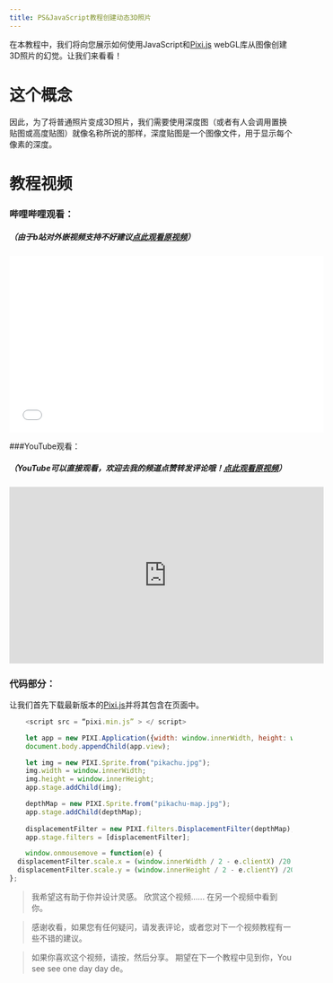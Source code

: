 ```yaml
---
title: PS&JavaScript教程创建动态3D照片
---
```

在本教程中，我们将向您展示如何使用JavaScript和[Pixi.js](https://www.pixijs.com/ "Pixi.js") webGL库从图像创建3D照片的幻觉。让我们来看看！
# **这个概念**
因此，为了将普通照片变成3D照片，我们需要使用深度图（或者有人会调用置换贴图或高度贴图）就像名称所说的那样，深度贴图是一个图像文件，用于显示每个像素的深度。
# 教程视频
### 哔哩哔哩观看：
##### （由于b站对外嵌视频支持不好建议[点此观看原视频](https://www.bilibili.com/video/av55355837/ "点此观看原视频")）
<iframe width="560" height="315" src="//player.bilibili.com/player.html?aid=55355837&cid=96792753&page=1" scrolling="no" border="0" frameborder="no" framespacing="0" allowfullscreen="true"> </iframe>

###YouTube观看：
##### （YouTube可以直接观看，欢迎去我的频道点赞转发评论哦！[点此观看原视频](https://www.bilibili.com/video/av55355837/ "点此观看原视频")）
<iframe width="560" height="315" src="https://www.youtube.com/embed/PGepIYuQu7U" frameborder="0" allow="accelerometer; autoplay; encrypted-media; gyroscope; picture-in-picture" allowfullscreen></iframe>

### 代码部分：
让我们首先下载最新版本的[Pixi.js](https://www.pixijs.com/ "Pixi.js")并将其包含在页面中。

```javascript
	<script src = “pixi.min.js” > </ script>

	let app = new PIXI.Application({width: window.innerWidth, height: window.innerHeight});
	document.body.appendChild(app.view);

	let img = new PIXI.Sprite.from("pikachu.jpg");
	img.width = window.innerWidth;
	img.height = window.innerHeight;
	app.stage.addChild(img);

	depthMap = new PIXI.Sprite.from("pikachu-map.jpg");
	app.stage.addChild(depthMap);
        
	displacementFilter = new PIXI.filters.DisplacementFilter(depthMap);
	app.stage.filters = [displacementFilter];

	window.onmousemove = function(e) {
  displacementFilter.scale.x = (window.innerWidth / 2 - e.clientX) /20;
  displacementFilter.scale.y = (window.innerHeight / 2 - e.clientY) /20;
};

```

> 我希望这有助于你并设计灵感。
欣赏这个视频......
在另一个视频中看到你。

> 感谢收看，如果您有任何疑问，请发表评论，或者您对下一个视频教程有一些不错的建议。

> 如果你喜欢这个视频，请按，然后分享。
期望在下一个教程中见到你，You see see one day day de。
